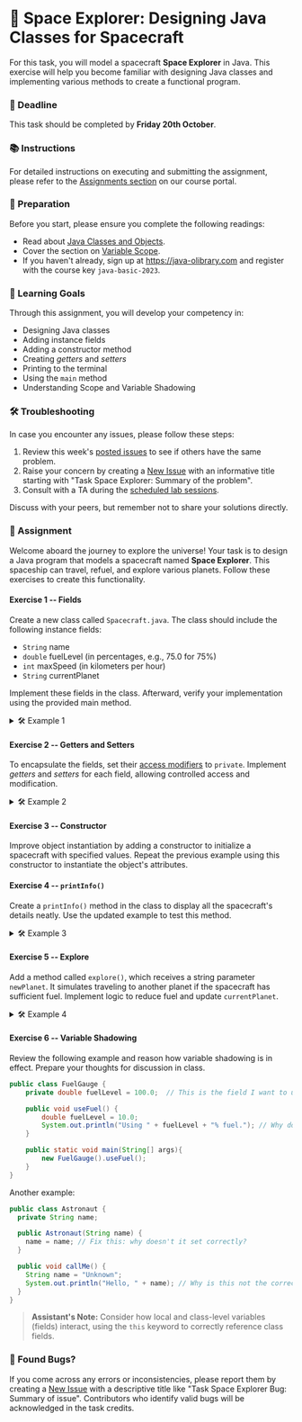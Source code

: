 # 🚀 Space Explorer: Designing Java Classes for Spacecraft

For this task, you will model a spacecraft **Space Explorer** in Java. This exercise will help you become familiar with designing Java classes and implementing various methods to create a functional program.

### 📅 Deadline
This task should be completed by **Friday 20th October**.

### 📚 Instructions
For detailed instructions on executing and submitting the assignment, please refer to the [Assignments section](https://your-university-link/course-instructions#assignments) on our course portal.

### 📖 Preparation
Before you start, please ensure you complete the following readings:

- Read about [Java Classes and Objects](https://docs.oracle.com/javase/tutorial/java/javaOO/index.html).
- Cover the section on [Variable Scope](https://docs.oracle.com/javase/tutorial/java/javaOO/localclasses.html).
- If you haven't already, sign up at https://java-olibrary.com and register with the course key `java-basic-2023`.

### 🎯 Learning Goals

Through this assignment, you will develop your competency in:
* Designing Java classes
* Adding instance fields
* Adding a constructor method
* Creating *getters* and *setters*
* Printing to the terminal
* Using the `main` method
* Understanding Scope and Variable Shadowing

### 🛠 Troubleshooting

In case you encounter any issues, please follow these steps:

1. Review this week's [posted issues](https://your-university-link/help/issues) to see if others have the same problem.
2. Raise your concern by creating a [New Issue](https://your-university-link/help/issues/new) with an informative title starting with "Task Space Explorer: Summary of the problem".
3. Consult with a TA during the [scheduled lab sessions](https://queue.university-link/Queue/JavaLab).

Discuss with your peers, but remember not to share your solutions directly.

### 🌌 Assignment

Welcome aboard the journey to explore the universe! Your task is to design a Java program that models a spacecraft named **Space Explorer**. This spaceship can travel, refuel, and explore various planets. Follow these exercises to create this functionality.

#### Exercise 1 -- Fields
Create a new class called `Spacecraft.java`. The class should include the following instance fields:

- `String` name
- `double` fuelLevel (in percentages, e.g., 75.0 for 75%)
- `int` maxSpeed (in kilometers per hour)
- `String` currentPlanet

Implement these fields in the class. Afterward, verify your implementation using the provided main method.

<details>
  <summary> 🛠 Example 1 </summary>

  ```java
  class Spacecraft {

    // Declare your fields here!

    public static void main(String[] args) {
      Spacecraft voyager = new Spacecraft();

      // Assign values to each field
      voyager.name = "Voyager";
      voyager.fuelLevel = 100.0;
      voyager.maxSpeed = 20000;
      voyager.currentPlanet = "Earth";
      
      // Print out the information
      System.out.println("Name: " + voyager.name);
      System.out.println("Fuel Level: " + voyager.fuelLevel + "%");
      System.out.println("Max Speed: " + voyager.maxSpeed + " km/h");
      System.out.println("Current Planet: " + voyager.currentPlanet);
    } // end main method

  } // end class
  ```
</details>

#### Exercise 2 -- Getters and Setters
To encapsulate the fields, set their [access modifiers](https://docs.oracle.com/javase/tutorial/java/javaOO/accesscontrol.html) to `private`. Implement *getters* and *setters* for each field, allowing controlled access and modification.

<details>
  <summary> 🛠 Example 2 </summary>

  ```java
  class Spacecraft {

    // Define private fields here
    
    // Implement getters and setters here

    public static void main(String[] args) {
      Spacecraft voyager = new Spacecraft();
      
      voyager.setName("Voyager");
      voyager.setFuelLevel(100.0);
      voyager.setMaxSpeed(20000);
      voyager.setCurrentPlanet("Earth");

      System.out.println("Name: " + voyager.getName());
      System.out.println("Fuel Level: " + voyager.getFuelLevel() + "%");
      System.out.println("Max Speed: " + voyager.getMaxSpeed() + " km/h");
      System.out.println("Current Planet: " + voyager.getCurrentPlanet());
    } // end main method

  } // end class
  ```
</details>

#### Exercise 3 -- Constructor
Improve object instantiation by adding a constructor to initialize a spacecraft with specified values. Repeat the previous example using this constructor to instantiate the object's attributes.

#### Exercise 4 -- `printInfo()`
Create a `printInfo()` method in the class to display all the spacecraft's details neatly. Use the updated example to test this method.

<details>
  <summary> 🛠 Example 3 </summary>

  ```java
  public static void main(String[] args){
    Spacecraft voyager = new Spacecraft("Voyager", 100.0, 20000, "Earth");
    
    voyager.printInfo();
  }
  ```

  Expected output:
  ```
  > Spacecraft Info
  > Name: Voyager
  > Fuel Level: 100.0%
  > Max Speed: 20000 km/h
  > Current Planet: Earth
  ```
</details>

#### Exercise 5 -- Explore
Add a method called `explore()`, which receives a string parameter `newPlanet`. It simulates traveling to another planet if the spacecraft has sufficient fuel. Implement logic to reduce fuel and update `currentPlanet`.

<details>
  <summary> 🛠 Example 4 </summary>

  ```java
  public static void main(String[] args){
    Spacecraft voyager = new Spacecraft("Voyager", 80.0, 20000, "Earth");

    voyager.explore("Mars");
  }
  ```

  Expected output:
  ```
  > Voyager is exploring Mars!
  > Fuel Level now at: 70.0%
  ```
</details>

#### Exercise 6 -- Variable Shadowing
Review the following example and reason how variable shadowing is in effect. Prepare your thoughts for discussion in class.

```Java
public class FuelGauge {
    private double fuelLevel = 100.0;  // This is the field I want to use

    public void useFuel() {
        double fuelLevel = 10.0;
        System.out.println("Using " + fuelLevel + "% fuel."); // Why doesn't this use the correct field?
    }

    public static void main(String[] args){
        new FuelGauge().useFuel();
    }
}
```

Another example:

```Java
public class Astronaut {
  private String name;

  public Astronaut(String name) {
    name = name; // Fix this: why doesn't it set correctly?
  }

  public void callMe() {
    String name = "Unknown";
    System.out.println("Hello, " + name); // Why is this not the correct name?
  }
}
```

> **Assistant's Note:** Consider how local and class-level variables (fields) interact, using the `this` keyword to correctly reference class fields.

### 🐛 Found Bugs?

If you come across any errors or inconsistencies, please report them by creating a [New Issue](https://your-university-link/help/issues/new) with a descriptive title like "Task Space Explorer Bug: Summary of issue". Contributors who identify valid bugs will be acknowledged in the task credits.